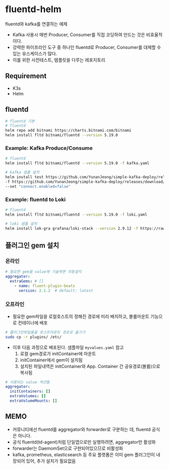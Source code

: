 # fluentd-helm

fluentd와 kafka를 연결하는 예제

- Kafka 사용시 매번 Producer, Consumer를 직접 코딩하여 만드는 것은 비효율적이다.
- 강력한 파이프라인 도구 중 하나인 fluentd로 Producer, Consumer를 대체할 수 있는 유스케이스가 많다.
- 이를 위한 사전테스트, 템플릿을 다루는 레포지토리

## Requirement

- K3s
- Helm

## fluentd

```sh
# fluentd 기본
# fluentd
helm repo add bitnami https://charts.bitnami.com/bitnami
helm install fltd bitnami/fluentd --version 5.19.0
```

### Example: Kafka Produce/Consume

```sh
# fluentd
helm install fltd bitnami/fluentd --version 5.19.0 -f kafka.yaml

# kafka 샘플 설치
helm install test https://github.com/YunanJeong/simple-kafka-deploy/releases/download/v2.0.3/skafka-2.0.3.tgz \
-f https://github.com/YunanJeong/simple-kafka-deploy/releases/download/v2.0.3/kraft-multi.yaml \
--set "connect.enabled=false"
```

### Example: fluentd to Loki

```sh
# fluentd
helm install fltd bitnami/fluentd --version 5.19.0 -f loki.yaml

# loki 샘플 설치
helm install lok-gra grafana/loki-stack --version 2.9.12 -f https://raw.githubusercontent.com/YunanJeong/plg-stack/main/loki-grafana.yaml
```

## 플러그인 gem 설치

### 온라인

```yaml
# 필요한 gem을 value에 기술하면 자동설치
aggregator:
  extraGems: # []
    - name: fluent-plugin-beats 
      version: 2.1.2  # default: latest
```

### 오프라인

- 필요한 gem파일을 로컬호스트의 정해진 경로에 미리 배치하고, 볼륨마운트 기능으로 컨테이너에 배포

```sh
# 플러그인파일들을 호스트마운트 경로로 옮기기
sudo cp -r plugins/ /etc/
```

- 이후 다음 과정으로 배포된다. 샘플파일 `myvalues.yaml` 참고
  1. 로컬 gem경로가 initContainer에 마운트
  2. initContainer에서 gem이 설치됨
  3. 설치된 파일내역은 initContainer와 App. Container 간 공유경로(볼륨)으로 복사됨

```yaml
# 사용되는 value 섹션들
aggregator:
  initContainers: []
  extraVolumes: []
  extraVolumeMounts: []
```

## MEMO

- 커뮤니티에선 fluentd를 aggregator와 forwarder로 구분하는 데, fluentd 공식은 아니다.
- 공식 fluentd(td-agent)처럼 단일앱으로만 실행하려면, aggregator만 활성화
- forwarder는 DaemomSet으로 구현되어있으므로 비활성화
- kafka, prometheus, elasticsearch 등 주요 플랫폼은 이미 gem 플러그인이 내장되어 있어, 추가 설치가 필요없음
